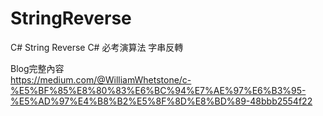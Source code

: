 # StringReverse
C# String Reverse
C# 必考演算法 字串反轉

Blog完整內容<br/>
https://medium.com/@WilliamWhetstone/c-%E5%BF%85%E8%80%83%E6%BC%94%E7%AE%97%E6%B3%95-%E5%AD%97%E4%B8%B2%E5%8F%8D%E8%BD%89-48bbb2554f22
